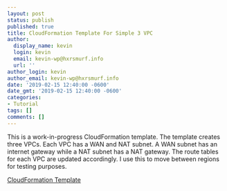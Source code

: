 ```yaml
---
layout: post
status: publish
published: true
title: CloudFormation Template For Simple 3 VPC
author:
  display_name: kevin
  login: kevin
  email: kevin-wp@hxrsmurf.info
  url: ''
author_login: kevin
author_email: kevin-wp@hxrsmurf.info
date: '2019-02-15 12:40:00 -0600'
date_gmt: '2019-02-15 12:40:00 -0600'
categories:
- Tutorial
tags: []
comments: []
---
```


This is a work-in-progress CloudFormation template. The template creates three VPCs. Each VPC has a WAN and NAT subnet. A WAN subnet has an internet gateway while a NAT subnet has a NAT gateway. The route tables for each VPC are updated accordingly. I use this to move between regions for testing purposes. 

[CloudFormation Template]({{site.mediaurl}}/cloudformation/simple-3-vpc.json)
